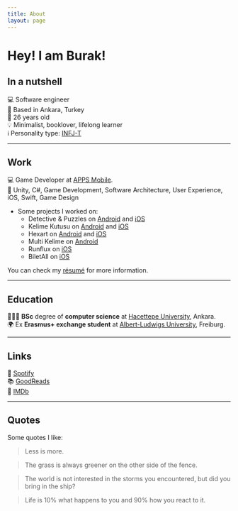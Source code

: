 ```yaml
---
title: About
layout: page
---
```

<!-- ![Profile Image]({{ site.url }}/{{ site.picture }}) -->

# Hey! I am Burak!

## In a nutshell

💻 Software engineer 
<br>
📍 Based in Ankara, Turkey
<br>
🎂 26 years old
<br>
💡 Minimalist, booklover, lifelong learner
<br>
ℹ️ Personality type: [INFJ-T](https://www.16personalities.com/profiles/19ea956f7d530)

--- 

## Work

💻 Game Developer at [APPS Mobile][3]. 
<br>
🔑 Unity, C#, Game Development, Software Architecture, User Experience, iOS, Swift, Game Design

* Some projects I worked on:
  * Detective & Puzzles on [Android](https://play.google.com/store/apps/details?id=tr.com.apps.detective.puzzle.mystery) and [iOS](https://apps.apple.com/tr/app/detective-puzzles-mystery/id1497671053)
  * Kelime Kutusu on [Android](https://play.google.com/store/apps/details?id=tr.com.apps.kk) and [iOS](https://itunes.apple.com/tr/app/kelimekutusu/id1464140890)
  * Hexart on [Android](https://play.google.com/store/apps/details?id=tr.com.apps.hexart) and [iOS](https://itunes.apple.com/tr/app/hexart/id1455322595)
  * Multi Kelime on [Android](https://play.google.com/store/apps/details?id=com.bif.multikelime)
  * Runflux on [iOS](https://itunes.apple.com/us/app/runflux/id1383179327)
  * BiletAll on [iOS](https://itunes.apple.com/tr/app//id873069066) 

You can check my [résumé](../assets/resume.pdf) for more information.

---

## Education

👨🏻‍🎓 **BSc** degree of **computer science**  at [Hacettepe University][1], Ankara. 
<br>
🌍 Ex **Erasmus+ exchange student** at [Albert-Ludwigs University][2], Freiburg.

---

## Links

🎵 [Spotify][4]
<br>
📚 [GoodReads][5]
<br>
🎥 [IMDb][6]

---

## Quotes

Some quotes I like: 

> Less is more.

> The grass is always greener on the other side of the fence.

> The world is not interested in the storms you encountered, but did you bring in the ship?

> Life is 10% what happens to you and 90% how you react to it.


[1]: https://cs.hacettepe.edu.tr
[2]: https://informatik.uni-freiburg.de
[3]: https://apps.com.tr
[4]: https://open.spotify.com/user/bekici 
[5]: https://www.goodreads.com/burakekici 
[6]: https://www.imdb.com/user/ur41656845 
